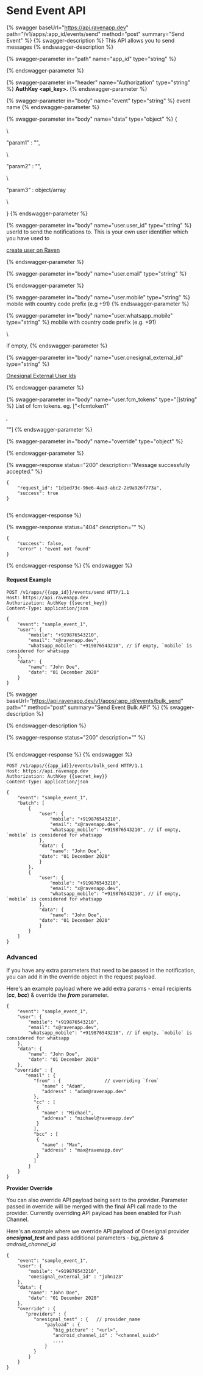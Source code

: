 # Send Event API

{% swagger baseUrl="https://api.ravenapp.dev" path="/v1/apps/:app_id/events/send" method="post" summary="Send Event" %}
{% swagger-description %}
This API allows you to send messages
{% endswagger-description %}

{% swagger-parameter in="path" name="app_id" type="string" %}
 
{% endswagger-parameter %}

{% swagger-parameter in="header" name="Authorization" type="string" %}
**AuthKey <api_key>.**
{% endswagger-parameter %}

{% swagger-parameter in="body" name="event" type="string" %}
event name
{% endswagger-parameter %}

{% swagger-parameter in="body" name="data" type="object" %}
{

\


   "param1" : "<value1>",

\


   "param2" : "<value2>",

\


   "param3" : object/array

\


}
{% endswagger-parameter %}

{% swagger-parameter in="body" name="user.user_id" type="string" %}
userId to send the notifications to. This is  your own user identifier which you have used to 

[create user on Raven](app-users.md#create-user)


{% endswagger-parameter %}

{% swagger-parameter in="body" name="user.email" type="string" %}

{% endswagger-parameter %}

{% swagger-parameter in="body" name="user.mobile" type="string" %}
mobile with country code prefix (e.g +91)
{% endswagger-parameter %}

{% swagger-parameter in="body" name="user.whatsapp_mobile" type="string" %}
mobile with country code prefix (e.g. +91)

\


if empty,
{% endswagger-parameter %}

{% swagger-parameter in="body" name="user.onesignal_external_id" type="string" %}


[Onesignal External User Ids](https://documentation.onesignal.com/docs/external-user-ids)


{% endswagger-parameter %}

{% swagger-parameter in="body" name="user.fcm_tokens" type="[]string" %}
List of fcm tokens.  eg. ["<fcmtoken1"

_,_

 "<fcmtoken2>"]
{% endswagger-parameter %}

{% swagger-parameter in="body" name="override" type="object" %}

{% endswagger-parameter %}

{% swagger-response status="200" description="Message successfully accepted." %}
```
{    
    "request_id": "1d1ed73c-96e6-4aa3-abc2-2e9a926f773a",    
    "success": true
}
    
```
{% endswagger-response %}

{% swagger-response status="404" description="" %}
```
{    
    "success": false,
    "error" : "event not found"
}
```
{% endswagger-response %}
{% endswagger %}

#### Request Example

```
POST /v1/apps/{{app_id}}/events/send HTTP/1.1
Host: https://api.ravenapp.dev
Authorization: AuthKey {{secret_key}}
Content-Type: application/json

{
    "event": "sample_event_1",
    "user": {
        "mobile": "+919876543210",
        "email": "x@ravenapp.dev",
        "whatsapp_mobile": "+919876543210", // if empty, `mobile` is considered for whatsapp
    },
    "data": {
        "name": "John Doe",
        "date": "01 December 2020"
    }
}
```

{% swagger baseUrl="https://api.ravenapp.dev/v1/apps/:app_id/events/bulk_send" path="" method="post" summary="Send Event Bulk API" %}
{% swagger-description %}

{% endswagger-description %}

{% swagger-response status="200" description="" %}
```
```
{% endswagger-response %}
{% endswagger %}

```
POST /v1/apps/{{app_id}}/events/bulk_send HTTP/1.1
Host: https://api.ravenapp.dev
Authorization: AuthKey {{secret_key}}
Content-Type: application/json

{
    "event": "sample_event_1",
    "batch": [
        {
            "user": {
                "mobile": "+919876543210",
                "email": "x@ravenapp.dev",
                "whatsapp_mobile": "+919876543210", // if empty, `mobile` is considered for whatsapp
            },
            "data": {
                "name": "John Doe",
	        "date": "01 December 2020"
            }
        },
        {
            "user": {
                "mobile": "+919876543210",
                "email": "x@ravenapp.dev",
                "whatsapp_mobile": "+919876543210", // if empty, `mobile` is considered for whatsapp
            },
            "data": {
                "name": "John Doe",
	        "date": "01 December 2020"
            }
        }
    ]
}
```



### Advanced

If you have any extra parameters that need to be passed in the notification, you can add it in the override object in the request payload.

Here's an example payload where we add extra params - email recipients (_**cc**_, _**bcc**_) & override the _**from**_ parameter.

```
{
    "event": "sample_event_1",
    "user": {
        "mobile": "+919876543210",
        "email": "x@ravenapp.dev",
        "whatsapp_mobile": "+919876543210", // if empty, `mobile` is considered for whatsapp
    },
    "data": {
        "name": "John Doe",
        "date": "01 December 2020"
    },
   "override" : {
       "email" : {
          "from" : {                // overriding `from` 
             "name" : "Adam",
             "address" : "adam@ravenapp.dev"
          },
          "cc" : [                  
           {
             "name" : "Michael",
             "address" : "michael@ravenapp.dev"
           }
          ],
          "bcc" : [
           {
             "name" : "Max",
             "address" : "max@ravenapp.dev"
           }
          ]   
        }
    }
}
```



**Provider Override**

You can also override API payload being sent to the provider. Parameter passed in override will be merged with the final API call made to the provider. Currently overriding API payload has been enabled for Push Channel.&#x20;

Here's an example where we override API payload of Onesignal provider _**onesignal\_test**_ and pass additional parameters - _big\_picture & android\_channel\_id_

```
{
    "event": "sample_event_1",
    "user": {
        "mobile": "+919876543210",
        "onesignal_external_id" : "john123"
    },
    "data": {
        "name": "John Doe",
        "date": "01 December 2020"
    },
    "override" : {
       "providers" : {
          "onesignal_test" : {   // provider_name
              "payload" : {
                 "big_picture" : "<url>",
                 "android_channel_id" : "<channel_uuid>"
                 ....
              }
          }
        }
    }
}
```

